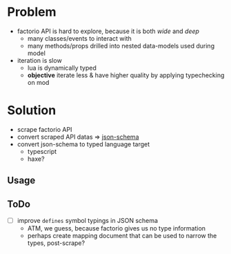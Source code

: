 # Problem

- factorio API is hard to explore, because it is both _wide_ and _deep_
  - many classes/events to interact with
  - many methods/props drilled into nested data-models used during model
- iteration is slow
  - lua is dynamically typed
  - **objective** iterate less & have higher quality by applying typechecking on mod

# Solution

- scrape factorio API
- convert scraped API datas => [json-schema](https://json-schema.org/)
- convert json-schema to typed language target
  - typescript
  - haxe?

## Usage

## ToDo

- [ ] improve `defines` symbol typings in JSON schema
  - ATM, we guess, because factorio gives us no type information
  - perhaps create mapping document that can be used to narrow the types, post-scrape?
